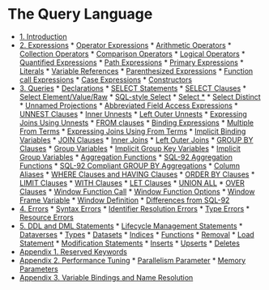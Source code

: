 <!--
 ! Licensed to the Apache Software Foundation (ASF) under one
 ! or more contributor license agreements.  See the NOTICE file
 ! distributed with this work for additional information
 ! regarding copyright ownership.  The ASF licenses this file
 ! to you under the Apache License, Version 2.0 (the
 ! "License"); you may not use this file except in compliance
 ! with the License.  You may obtain a copy of the License at
 !
 !   http://www.apache.org/licenses/LICENSE-2.0
 !
 ! Unless required by applicable law or agreed to in writing,
 ! software distributed under the License is distributed on an
 ! "AS IS" BASIS, WITHOUT WARRANTIES OR CONDITIONS OF ANY
 ! KIND, either express or implied.  See the License for the
 ! specific language governing permissions and limitations
 ! under the License.
 !-->

# The Query Language

* [1. Introduction](#Introduction)
* [2. Expressions](#Expressions)
      * [Operator Expressions](#Operator_expressions)
           * [Arithmetic Operators](#Arithmetic_operators)
           * [Collection Operators](#Collection_operators)
           * [Comparison Operators](#Comparison_operators)
           * [Logical Operators](#Logical_operators)
      * [Quantified Expressions](#Quantified_expressions)
      * [Path Expressions](#Path_expressions)
      * [Primary Expressions](#Primary_expressions)
           * [Literals](#Literals)
           * [Variable References](#Variable_references)
           * [Parenthesized Expressions](#Parenthesized_expressions)
           * [Function call Expressions](#Function_call_expressions)
           * [Case Expressions](#Case_expressions)
           * [Constructors](#Constructors)
* [3. Queries](#Queries)
      * [Declarations](#Declarations)
      * [SELECT Statements](#SELECT_statements)
      * [SELECT Clauses](#Select_clauses)
           * [Select Element/Value/Raw](#Select_element)
           * [SQL-style Select](#SQL_select)
           * [Select *](#Select_star)
           * [Select Distinct](#Select_distinct)
           * [Unnamed Projections](#Unnamed_projections)
           * [Abbreviated Field Access Expressions](#Abbreviated_field_access_expressions)
      * [UNNEST Clauses](#Unnest_clauses)
           * [Inner Unnests](#Inner_unnests)
           * [Left Outer Unnests](#Left_outer_unnests)
           * [Expressing Joins Using Unnests](#Expressing_joins_using_unnests)
      * [FROM clauses](#From_clauses)
           * [Binding Expressions](#Binding_expressions)
           * [Multiple From Terms](#Multiple_from_terms)
           * [Expressing Joins Using From Terms](#Expressing_joins_using_from_terms)
           * [Implicit Binding Variables](#Implicit_binding_variables)
      * [JOIN Clauses](#Join_clauses)
           * [Inner Joins](#Inner_joins)
           * [Left Outer Joins](#Left_outer_joins)
      * [GROUP BY Clauses](#Group_By_clauses)
           * [Group Variables](#Group_variables)
           * [Implicit Group Key Variables](#Implicit_group_key_variables)
           * [Implicit Group Variables](#Implicit_group_variables)
           * [Aggregation Functions](#Aggregation_functions)
           * [SQL-92 Aggregation Functions](#SQL-92_aggregation_functions)
           * [SQL-92 Compliant GROUP BY Aggregations](#SQL-92_compliant_gby)
           * [Column Aliases](#Column_aliases)
      * [WHERE Clauses and HAVING Clauses](#Where_having_clauses)
      * [ORDER BY Clauses](#Order_By_clauses)
      * [LIMIT Clauses](#Limit_clauses)
      * [WITH Clauses](#With_clauses)
      * [LET Clauses](#Let_clauses)
      * [UNION ALL](#Union_all)
      * [OVER Clauses](#Over_clauses)
           * [Window Function Call](#Window_function_call)
           * [Window Function Options](#Window_function_options)
           * [Window Frame Variable](#Window_frame_variable)
           * [Window Definition](#Window_definition)
      * [Differences from SQL-92](#Vs_SQL-92)
* [4. Errors](#Errors)
      * [Syntax Errors](#Syntax_errors)
      * [Identifier Resolution Errors](#Identifier_resolution_errors)
      * [Type Errors](#Type_errors)
      * [Resource Errors](#Resource_errors)
* [5. DDL and DML Statements](#DDL_and_DML_statements)
      * [Lifecycle Management Statements](#Lifecycle_management_statements)
           * [Dataverses](#Dataverses)
           * [Types](#Types)
           * [Datasets](#Datasets)
           * [Indices](#Indices)
           * [Functions](#Functions)
           * [Removal](#Removal)
           * [Load Statement](#Load_statement)
      * [Modification Statements](#Modification_statements)
           * [Inserts](#Inserts)
           * [Upserts](#Upserts)
           * [Deletes](#Deletes)
* [Appendix 1. Reserved Keywords](#Reserved_keywords)
* [Appendix 2. Performance Tuning](#Performance_tuning)
      * [Parallelism Parameter](#Parallelism_parameter)
      * [Memory Parameters](#Memory_parameters)
* [Appendix 3. Variable Bindings and Name Resolution](#Variable_bindings_and_name_resolution)
